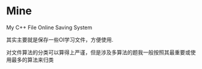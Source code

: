 # Mine

My C++ File Online Saving System

其实主要就是保存一些OI学习文件，方便使用.

对文件算法的分类可以算得上严谨，但是涉及多算法的题我一般按照其最重要或使用最多的算法来归类